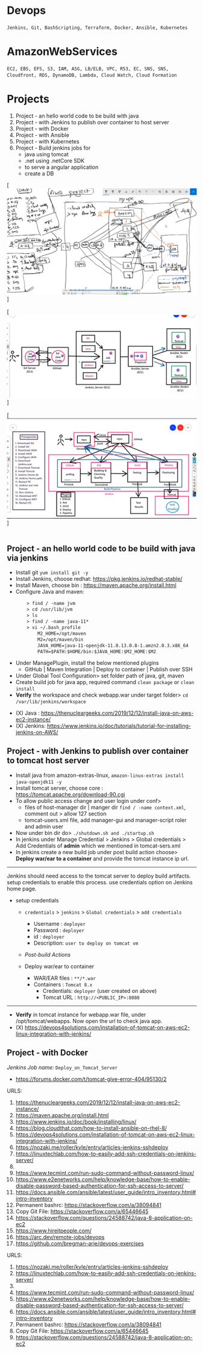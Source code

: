 # Devops
`Jenkins, Git, BashScripting, Terraform, Docker, Ansible, Kubernetes`
# AmazonWebServices
`EC2, EBS, EFS, S3, IAM, ASG, LB/ELB, VPC, R53, EC, SNS, SNS, Cloudfront, RDS, DynamoDB, Lambda, Cloud Watch, Cloud Formation`
# Projects
1. Project - an hello world code to be build with java
1. Project - with Jenkins to publish over container to host server
1. Project - with Docker 
1. Project - with Ansible
1. Project - with Kubernetes
1. Project - Build jenkins jobs for
    - java using tomcat
    - .net using .netCore SDK
    - to serve a angular application
    - create a DB

[![Image](aws.jpg "AWS Project 1")] <br><br>
[![Image](devops1.jpg "DevOps Project 1")] <br><br>
[![Image](devops2.jpg "DevOps Project 2")] <br><br>

## Project - an hello world code to be build with java via jenkins    
  - Install git `yum install git -y`  
  - Install Jenkins, choose redhat: https://pkg.jenkins.io/redhat-stable/
  - Install Maven, choose bin : https://maven.apache.org/install.html    
  - Configure Java and maven:
      ```
          > find / -name jvm
          > cd /usr/lib/jvm
          > ls
          > find / -name java-11*
          > vi ~/.bash_profile
              M2_HOME=/opt/maven
              M2=/opt/maven/bin
              JAVA_HOME=java-11-openjdk-11.0.13.0.8-1.amzn2.0.3.x86_64
              PATH=$PATH:$HOME/bin:$JAVA_HOME:$M2_HOME:$M2
      ```
  - Under ManagePlugin, install the below mentioned plugins
      - GitHub | Maven Integration | Deploy to container | Publish over SSH
  - Under Global Tool Configuration> set folder path of java, git, maven
  - Create build job for java app, required command `clean package` or `clean install` 
  - **Verify** the workspace and check webapp.war under target folder> `cd /var/lib/jenkins/workspace`
  * (X) Java : https://thenucleargeeks.com/2019/12/12/install-java-on-aws-ec2-instance/
  * (X) Jenkins:  https://www.jenkins.io/doc/tutorials/tutorial-for-installing-jenkins-on-AWS/ 

## Project - with Jenkins to publish over container to tomcat host server
  - Install java from amazon-extras-linux, `amazon-linux-extras install java-openjdk11 -y`
  - Install tomcat server, choose core : https://tomcat.apache.org/download-90.cgi
  - To allow public access change and user login under conf> 
      - files of host-manager dir | manger dir `find / -name context.xml`,  comment out > allow 127 section
      - tomcat-users.xml file, add manager-gui and manager-script roler and admin user
  - Now under bin dir do> `./shutdown.sh and ./startup.sh`
  - In jenkins under Manage Credential > Jenkins > Global credentials > Add Credentials of **admin** which we mentioned in tomcat-sers.xml
  - In jenkins create a new build job under post build action choose> **Deploy war/ear to a container** and provide the tomcat instance ip url.
--------------------------
Jenkins should need access to the tomcat server to deploy build artifacts. setup credentials to enable this process. use credentials option on Jenkins home page.

- setup credentials
  - `credentials` > `jenkins` > `Global credentials` > `add credentials`
    - Username	: `deployer`
    - Password : `deployer`
    - id      :  `deployer`
    - Description: `user to deploy on tomcat vm`

   - *Post-build Actions*
   - Deploy war/ear to container
      - WAR/EAR files : `**/*.war`
      - Containers : `Tomcat 8.x`
         - Credentials: `deployer` (user created on above)
         - Tomcat URL : `http://<PUBLIC_IP>:8080`
--------------------------
  - **Verify** in tomcat instance for webapp.war file, under /opt/tomcat/webapps. Now open the url to check java app.
  - (X) https://devops4solutions.com/installation-of-tomcat-on-aws-ec2-linux-integration-with-jenkins/

## Project - with Docker  
*Jenkins Job name:* `Deploy_on_Tomcat_Server`
  - https://forums.docker.com/t/tomcat-give-error-404/95130/2










URLS:

1.	https://thenucleargeeks.com/2019/12/12/install-java-on-aws-ec2-instance/
2.	https://maven.apache.org/install.html
3.	https://www.jenkins.io/doc/book/installing/linux/
4.	https://blog.cloudthat.com/how-to-install-ansible-on-rhel-8/
5.	https://devops4solutions.com/installation-of-tomcat-on-aws-ec2-linux-integration-with-jenkins/
6.	https://nozaki.me/roller/kyle/entry/articles-jenkins-sshdeploy
7.	https://linuxtechlab.com/how-to-easily-add-ssh-credentials-on-jenkins-server/
8.	
9.	https://www.tecmint.com/run-sudo-command-without-password-linux/
10.	https://www.e2enetworks.com/help/knowledge-base/how-to-enable-disable-password-based-authentication-for-ssh-access-to-server/
11.	https://docs.ansible.com/ansible/latest/user_guide/intro_inventory.html#intro-inventory
12.	Permanent bashrc: https://stackoverflow.com/a/38094841
13.	Copy Git File:  https://stackoverflow.com/a/65446645
14.	https://stackoverflow.com/questions/24588742/java-8-application-on-ec2
1. https://www.hireitpeople.com/
1. https://arc.dev/remote-jobs/devops
1. https://github.com/bregman-arie/devops-exercises


URLS:

1.	https://nozaki.me/roller/kyle/entry/articles-jenkins-sshdeploy
2.	https://linuxtechlab.com/how-to-easily-add-ssh-credentials-on-jenkins-server/
3.	
4.	https://www.tecmint.com/run-sudo-command-without-password-linux/
5.	https://www.e2enetworks.com/help/knowledge-base/how-to-enable-disable-password-based-authentication-for-ssh-access-to-server/
6.	https://docs.ansible.com/ansible/latest/user_guide/intro_inventory.html#intro-inventory
7.	Permanent bashrc: https://stackoverflow.com/a/38094841
8.	Copy Git File:  https://stackoverflow.com/a/65446645
9.	https://stackoverflow.com/questions/24588742/java-8-application-on-ec2

















<br>
<br>
<br>
<br>
<br>
<br>
<br>
<br>
<br>
<br>
<br>
<br>
<br>
<br>
<br>
<br>
<br>
<br>
<br>
<br>
<br>
<br>
<br>
<br>
<br>






Format:
# Create a First Maven Jenkins job to build hello-world project 
# *Jenkins Job name:* `My_First_Maven_Build`

We know how to use work with each and Git, Jenkins independently. What if you want to collaborate these two? that is where Simple DevOps project helps you. Follow the below steps if you are a new guy to DevOps. You love it. 


#### Pre-requisites

1. Jenkins server 


### Steps to create "My_First_Maven_Build" Jenkin job
1. Login to Jenkins console
1. Create *Jenkins job*, Fill the following details,
   - *Source Code Management:*
      - Repository: `https://github.com/yankils/hello-world.git`
      - Branches to build : `*/master`  
   - *Build:*
     - Root POM:`pom.xml`
     - Goals and options: `clean install package`